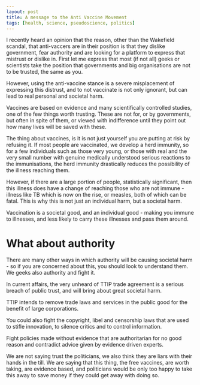 ```yaml
---
layout: post
title: A message to the Anti Vaccine Movement
tags: [health, science, pseudoscience, politics]
---
```

I recently heard an opinion that the reason, other than the Wakefield scandal, that anti-vaccers are in their position is that they dislike government, fear authority and are looking for a platform to express that mistrust or dislike in. First let me express that most (if not all) geeks or scientists take the position that governments and big organisations are not to be trusted, the same as you. 

However, using the anti-vaccine stance is a severe misplacement of expressing this distrust, and to not vaccinate is not only ignorant, but can lead to real personal and societal harm. 

Vaccines are based on evidence and many scientifically controlled studies, one of the few things worth trusting. These are not for, or by governments, but often in spite of them, or viewed with indifference until they point out how many lives will be saved with these.

The thing about vaccines, is it is not just yourself you are putting at risk by refusing it. If most people are vaccinated, we develop a herd immunity, so for a few individuals such as those very young, or those with real and the very small number with genuine medically understood serious reactions to the immunisations, the herd immunity drastically reduces the possibility of the illness reaching them.

However, if there are a large portion of people, statistically significant, then this illness does have a change of reaching those who are not immune - illness like TB which is now on the rise, or measles, both of which can be fatal. This is why this is not just an individual harm, but a societal harm.

Vaccination is a societal good, and an individual good - making you immune to illnesses, and less likely to carry these illnesses and pass them around.

# What about authority

There are many other ways in which authority will be causing societal harm - so if you are concerned about this, you should look to understand them. We geeks also authority and fight it. 

In current affairs, the very unheard of TTIP trade agreement is a serious breach of public trust, and will bring about great societal harm. 

TTIP intends to remove trade laws and services in the public good for the benefit of large corporations. 

You could also fight the copyright, libel and censorship laws that are used to stifle innovation, to silence critics and to control information.

Fight policies made without evidence that are authoritarian for no good reason and contradict advice given by evidence driven experts.

We are not saying trust the politicians, we also think they are liars with their hands in the till. We are saying that this thing, the free vaccines, are worth taking, are evidence based, and politicians would be only too happy to take this away to save money if they could get away with doing so.
